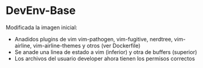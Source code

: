 # DevEnv-Base

Modificada la imagen inicial:

* Anadidos plugins de vim vim-pathogen, vim-fugitive, nerdtree, vim-airline, vim-airline-themes y otros (ver Dockerfile)
* Se anade una linea de estado a vim (inferior) y otra de buffers (superior)
* Los archivos del usuario developer ahora tienen los permisos correctos



